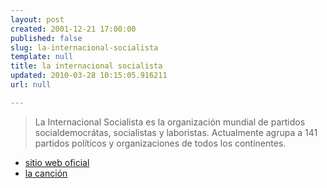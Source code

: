 ```yaml
---
layout: post
created: 2001-12-21 17:00:00
published: false
slug: la-internacional-socialista
template: null
title: la internacional socialista
updated: 2010-03-28 10:15:05.916211
url: null

---
```


> La Internacional Socialista es la organización mundial de partidos socialdemocrátas, socialistas y laboristas. Actualmente agrupa a 141 partidos políticos y organizaciones de todos los continentes.

- <a href="http://www.socialistinternational.org/main-s.html">sitio web oficial</a>
- <a href="http://ingeb.org/songs/deboutia.html">la canción</a>

